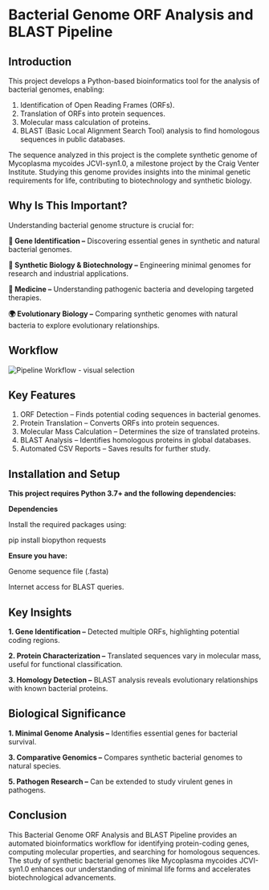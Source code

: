 # Bacterial Genome ORF Analysis and BLAST Pipeline

## Introduction
This project develops a Python-based bioinformatics tool for the analysis of bacterial genomes, enabling:

1. Identification of Open Reading Frames (ORFs).
2. Translation of ORFs into protein sequences.
3. Molecular mass calculation of proteins.
4. BLAST (Basic Local Alignment Search Tool) analysis to find homologous sequences in public databases.

The sequence analyzed in this project is the complete synthetic genome of Mycoplasma mycoides JCVI-syn1.0, a milestone project by the Craig Venter Institute. Studying this genome provides insights into the minimal genetic requirements for life, contributing to biotechnology and synthetic biology.

## Why Is This Important?
Understanding bacterial genome structure is crucial for:

**🔬 Gene Identification –** Discovering essential genes in synthetic and natural bacterial genomes.

**🧬 Synthetic Biology & Biotechnology –** Engineering minimal genomes for research and industrial applications.

**🏥 Medicine –** Understanding pathogenic bacteria and developing targeted therapies.

**🌍 Evolutionary Biology –** Comparing synthetic genomes with natural bacteria to explore evolutionary relationships.

## Workflow
![Pipeline Workflow - visual selection](https://github.com/user-attachments/assets/f5a8d445-54b4-479c-913d-82633e5fe34c)

## Key Features
1. ORF Detection – Finds potential coding sequences in bacterial genomes.
2. Protein Translation – Converts ORFs into protein sequences.
3. Molecular Mass Calculation – Determines the size of translated proteins.
4. BLAST Analysis – Identifies homologous proteins in global databases.
5. Automated CSV Reports – Saves results for further study.

## Installation and Setup

**This project requires Python 3.7+ and the following dependencies:**

**Dependencies**

Install the required packages using:

pip install biopython requests

**Ensure you have:**

Genome sequence file (.fasta)

Internet access for BLAST queries.

## Key Insights

**1. Gene Identification –** Detected multiple ORFs, highlighting potential coding regions.

**2. Protein Characterization –** Translated sequences vary in molecular mass, useful for functional classification.

**3. Homology Detection –** BLAST analysis reveals evolutionary relationships with known bacterial proteins.

## Biological Significance

**1. Minimal Genome Analysis –** Identifies essential genes for bacterial survival.
   
**3. Comparative Genomics –** Compares synthetic bacterial genomes to natural species.
   
**5. Pathogen Research –** Can be extended to study virulent genes in pathogens.

## Conclusion

This Bacterial Genome ORF Analysis and BLAST Pipeline provides an automated bioinformatics workflow for identifying protein-coding genes, computing molecular properties, and searching for homologous sequences. The study of synthetic bacterial genomes like Mycoplasma mycoides JCVI-syn1.0 enhances our understanding of minimal life forms and accelerates biotechnological advancements.
